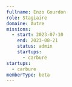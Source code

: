 ```yaml
---
fullname: Enzo Gourdon
role: Stagiaire
domaine: Autre
missions:
  - start: 2023-07-10
    end: 2023-08-21
    status: admin
    startups:
      - carbure
startups:
  - carbure
memberType: beta
---
```

